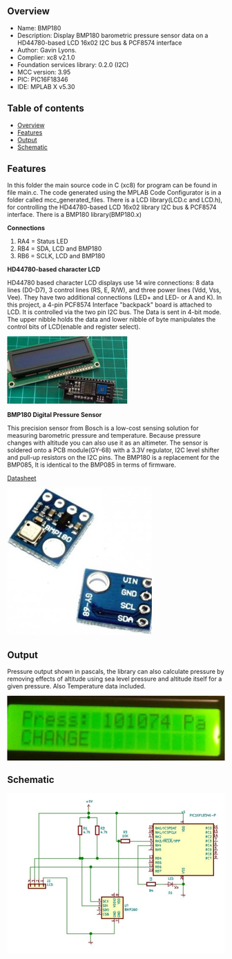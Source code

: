 

Overview
--------------------------------------------
* Name: BMP180
* Description: Display BMP180 barometric pressure sensor data on a
  HD44780-based LCD 16x02 I2C bus & PCF8574 interface
* Author: Gavin Lyons.
* Complier: xc8 v2.1.0
* Foundation services library: 0.2.0 (I2C)
* MCC version: 3.95
* PIC: PIC16F18346
* IDE:  MPLAB X v5.30


Table of contents
---------------------------

  * [Overview](#overview)
  * [Features](#features)
  * [Output](#output)
  * [Schematic](#schematic)
  
Features
----------------------

In this folder the main source code in C (xc8) for program can be found in file main.c.
The code generated using the MPLAB Code Configurator is in a folder called mcc_generated_files. 
There is a LCD library(LCD.c and LCD.h), for controlling the HD44780-based 
LCD 16x02 library I2C bus & PCF8574 interface.
There is a BMP180 library(BMP180.x)


**Connections**

1. RA4 = Status LED 
2. RB4 = SDA, LCD and BMP180
3. RB6 = SCLK, LCD and BMP180


**HD44780-based character LCD**

HD44780 based character LCD displays use 14 wire connections: 8 data lines (D0-D7), 3 control lines (RS, E, R/W), 
and three power lines (Vdd, Vss, Vee). They have two additional connections (LED+ and LED- or A and K).
In this project, a 4-pin PCF8574 Interface "backpack" board is attached to LCD. It is controlled via the two pin I2C bus.
The Data is sent in 4-bit mode. The upper nibble holds the data and lower nibble of byte manipulates
the control bits of LCD(enable and register select). 

![PCF8574 & LCD ](https://github.com/gavinlyonsrepo/pic_16F1619_projects/blob/master/images/LCDPCF.jpg)


**BMP180 Digital Pressure Sensor**

This precision sensor from Bosch is a low-cost sensing solution for measuring barometric pressure and temperature. 
Because pressure changes with altitude you can also use it as an altimeter. 
The sensor is soldered onto a PCB module(GY-68) with a 3.3V regulator, I2C level shifter and pull-up resistors on the I2C pins.
The BMP180 is a replacement for the BMP085, 
It is identical to the BMP085 in terms of firmware. 

[ Datasheet ](https://cdn-shop.adafruit.com/datasheets/BST-BMP180-DS000-09.pdf)

![ bmp180 ](https://github.com/gavinlyonsrepo/pic_16F18346_projects/blob/master/images/bmp180pic.jpg)

Output
-----------------------

Pressure output shown in pascals, the library can also calculate pressure by removing effects of 
altitude using sea level pressure and altitude itself for a given pressure. Also Temperature data included. 

![ output ](https://github.com/gavinlyonsrepo/pic_16F18346_projects/blob/master/images/bmp180.jpg)


Schematic
------------------------

![ schematic ](https://github.com/gavinlyonsrepo/pic_16F18346_projects/blob/master/images/bmp180sch.jpg)
